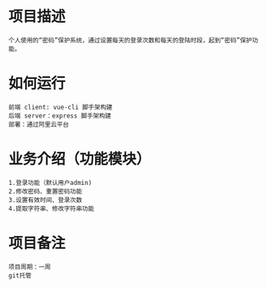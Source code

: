 # 项目描述
    个人使用的“密码”保护系统，通过设置每天的登录次数和每天的登陆时段，起到“密码”保护功能。

# 如何运行
    前端 client: vue-cli 脚手架构建
    后端 server：express 脚手架构建
    部署：通过阿里云平台

# 业务介绍（功能模块）
    1.登录功能（默认用户admin)
    2.修改密码、重置密码功能
    3.设置有效时间、登录次数
    4.提取字符串、修改字符串功能

# 项目备注
    项目周期：一周
    git托管